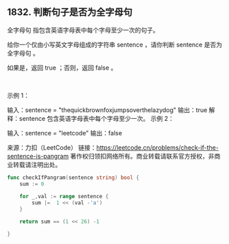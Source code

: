 ## 1832. 判断句子是否为全字母句

全字母句 指包含英语字母表中每个字母至少一次的句子。

给你一个仅由小写英文字母组成的字符串 sentence ，请你判断 sentence 是否为 全字母句 。

如果是，返回 true ；否则，返回 false 。

 

示例 1：

输入：sentence = "thequickbrownfoxjumpsoverthelazydog"
输出：true
解释：sentence 包含英语字母表中每个字母至少一次。
示例 2：

输入：sentence = "leetcode"
输出：false
 



来源：力扣（LeetCode）
链接：https://leetcode.cn/problems/check-if-the-sentence-is-pangram
著作权归领扣网络所有。商业转载请联系官方授权，非商业转载请注明出处。
```go
func checkIfPangram(sentence string) bool {
    sum := 0
    
    for _,val := range sentence {
        sum |=  1 << (val -'a')
    }

    return sum == (1 << 26) -1 

}
```
